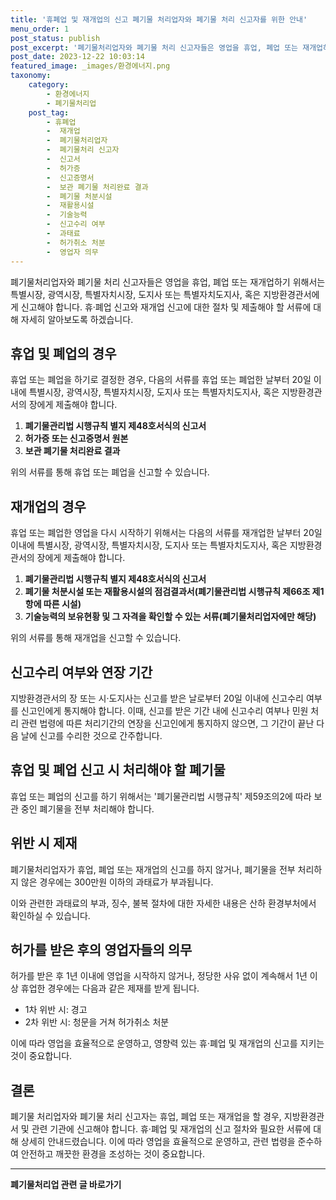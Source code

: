 ```yaml
---
title: '휴폐업 및 재개업의 신고 폐기물 처리업자와 폐기물 처리 신고자를 위한 안내'
menu_order: 1
post_status: publish
post_excerpt: '폐기물처리업자와 폐기물 처리 신고자들은 영업을 휴업, 폐업 또는 재개업하기 위해서는 특별시장, 광역시장, 특별자치시장, 도지사 또는 특별자치도지사, 혹은 지방환경관서에게 신고해야 합니다. 휴 폐업 신고와 재개업 신고에 대한 절차 및 제출해야 할 서류에 대해 자세히 알아보도록 하겠습니다.'
post_date: 2023-12-22 10:03:14
featured_image: _images/환경에너지.png
taxonomy:
    category:
        - 환경에너지
        - 폐기물처리업
    post_tag:
        - 휴폐업
        -  재개업
        -  폐기물처리업자
        -  폐기물처리 신고자
        -  신고서
        -  허가증
        -  신고증명서
        -  보관 폐기물 처리완료 결과
        -  폐기물 처분시설
        -  재활용시설
        -  기술능력
        -  신고수리 여부
        -  과태료
        -  허가취소 처분
        -  영업자 의무
---
```



폐기물처리업자와 폐기물 처리 신고자들은 영업을 휴업, 폐업 또는 재개업하기 위해서는 특별시장, 광역시장, 특별자치시장, 도지사 또는 특별자치도지사, 혹은 지방환경관서에게 신고해야 합니다. 휴·폐업 신고와 재개업 신고에 대한 절차 및 제출해야 할 서류에 대해 자세히 알아보도록 하겠습니다.

## 휴업 및 폐업의 경우

휴업 또는 폐업을 하기로 결정한 경우, 다음의 서류를 휴업 또는 폐업한 날부터 20일 이내에 특별시장, 광역시장, 특별자치시장, 도지사 또는 특별자치도지사, 혹은 지방환경관서의 장에게 제출해야 합니다.

1. **폐기물관리법 시행규칙 별지 제48호서식의 신고서**
2. **허가증 또는 신고증명서 원본**
3. **보관 폐기물 처리완료 결과**

위의 서류를 통해 휴업 또는 폐업을 신고할 수 있습니다.

## 재개업의 경우

휴업 또는 폐업한 영업을 다시 시작하기 위해서는 다음의 서류를 재개업한 날부터 20일 이내에 특별시장, 광역시장, 특별자치시장, 도지사 또는 특별자치도지사, 혹은 지방환경관서의 장에게 제출해야 합니다.

1. **폐기물관리법 시행규칙 별지 제48호서식의 신고서**
2. **폐기물 처분시설 또는 재활용시설의 점검결과서(폐기물관리법 시행규칙 제66조 제1항에 따른 시설)**
3. **기술능력의 보유현황 및 그 자격을 확인할 수 있는 서류(폐기물처리업자에만 해당)**

위의 서류를 통해 재개업을 신고할 수 있습니다.

## 신고수리 여부와 연장 기간

지방환경관서의 장 또는 시·도지사는 신고를 받은 날로부터 20일 이내에 신고수리 여부를 신고인에게 통지해야 합니다. 이때, 신고를 받은 기간 내에 신고수리 여부나 민원 처리 관련 법령에 따른 처리기간의 연장을 신고인에게 통지하지 않으면, 그 기간이 끝난 다음 날에 신고를 수리한 것으로 간주합니다.

## 휴업 및 폐업 신고 시 처리해야 할 폐기물

휴업 또는 폐업의 신고를 하기 위해서는 '폐기물관리법 시행규칙' 제59조의2에 따라 보관 중인 폐기물을 전부 처리해야 합니다.

## 위반 시 제재

폐기물처리업자가 휴업, 폐업 또는 재개업의 신고를 하지 않거나, 폐기물을 전부 처리하지 않은 경우에는 300만원 이하의 과태료가 부과됩니다.

이와 관련한 과태료의 부과, 징수, 불복 절차에 대한 자세한 내용은 산하 환경부처에서 확인하실 수 있습니다.

## 허가를 받은 후의 영업자들의 의무

허가를 받은 후 1년 이내에 영업을 시작하지 않거나, 정당한 사유 없이 계속해서 1년 이상 휴업한 경우에는 다음과 같은 제재를 받게 됩니다.

- 1차 위반 시: 경고
- 2차 위반 시: 청문을 거쳐 허가취소 처분

이에 따라 영업을 효율적으로 운영하고, 영향력 있는 휴·폐업 및 재개업의 신고를 지키는 것이 중요합니다.

## 결론

폐기물 처리업자와 폐기물 처리 신고자는 휴업, 폐업 또는 재개업을 할 경우, 지방환경관서 및 관련 기관에 신고해야 합니다. 휴·폐업 및 재개업의 신고 절차와 필요한 서류에 대해 상세히 안내드렸습니다. 이에 따라 영업을 효율적으로 운영하고, 관련 법령을 준수하여 안전하고 깨끗한 환경을 조성하는 것이 중요합니다.
<!-- wp:separator -->
<hr class="wp-block-separator has-alpha-channel-opacity"/>
<!-- /wp:separator -->

<!-- wp:group {"backgroundColor":"base","layout":{"type":"constrained"}} -->
<div class="wp-block-group has-base-background-color has-background"><!-- wp:paragraph {"align":"center","fontSize":"medium"} -->
<p class="has-text-align-center has-large-font-size"><strong>폐기물처리업 관련 글 바로가기</strong></p>
<!-- /wp:paragraph -->


<!-- wp:latest-posts
{"categories":[{"id":35272,"count":19,"description":"","link":"https://uknowlaw.com/category/%ed%8f%90%ea%b8%b0%eb%ac%bc%ec%b2%98%eb%a6%ac%ec%97%85/","name":"폐기물처리업","slug":"폐기물처리업","taxonomy":"category","parent":0,"meta":[],"_links":{"self":[{"href":"https://uknowlaw.com/wp-json/wp/v2/categories/35272"}],"collection":[{"href":"https://uknowlaw.com/wp-json/wp/v2/categories"}],"about":[{"href":"https://uknowlaw.com/wp-json/wp/v2/taxonomies/category"}],"wp:post_type":[{"href":"https://uknowlaw.com/wp-json/wp/v2/posts?categories=35272"}],"curies":[{"name":"wp","href":"https://api.w.org/{rel}","templated":true}]}}],"postsToShow":100,"excerptLength":28,"postLayout":"grid","columns":2,"featuredImageAlign":"left","featuredImageSizeSlug":"large","fontSize":"small"} /--></div>
<!-- /wp:group -->